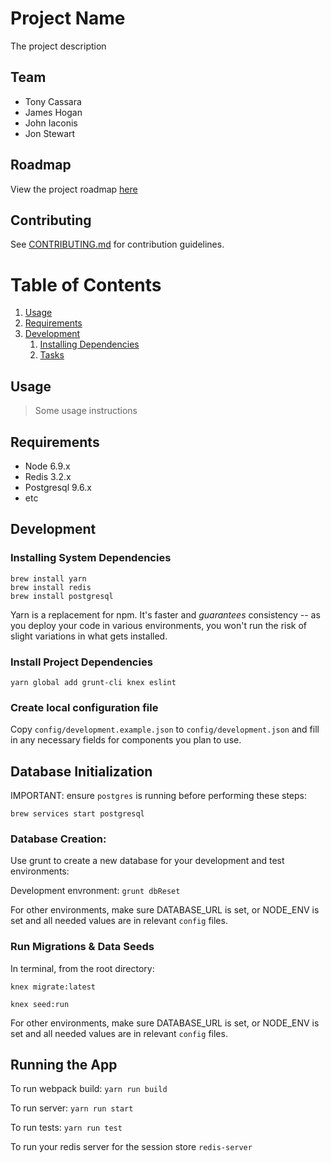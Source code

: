 # Project Name

The project description

## Team

- Tony Cassara
- James Hogan
- John Iaconis
- Jon Stewart

## Roadmap

View the project roadmap [here](LINK_TO_DOC)

## Contributing

See [CONTRIBUTING.md](CONTRIBUTING.md) for contribution guidelines.

# Table of Contents

1. [Usage](#Usage)
1. [Requirements](#requirements)
1. [Development](#development)
    1. [Installing Dependencies](#installing-dependencies)
    1. [Tasks](#tasks)

## Usage

> Some usage instructions

## Requirements

- Node 6.9.x
- Redis 3.2.x
- Postgresql 9.6.x
- etc

## Development

### Installing System Dependencies

```
brew install yarn
brew install redis
brew install postgresql
```

Yarn is a replacement for npm. It's faster and *guarantees* consistency -- as you deploy your code in various environments, you won't run the risk of slight variations in what gets installed.

### Install Project Dependencies

```
yarn global add grunt-cli knex eslint
```

### Create local configuration file

Copy `config/development.example.json` to `config/development.json` and fill in any necessary fields for components you plan to use.

## Database Initialization

IMPORTANT: ensure `postgres` is running before performing these steps:

```
brew services start postgresql
```

### Database Creation:

Use grunt to create a new database for your development and test environments:

Development envronment: `grunt dbReset`

For other environments, make sure DATABASE_URL is set, or NODE_ENV is set and all needed values are in relevant `config` files.

### Run Migrations & Data Seeds

In terminal, from the root directory:

`knex migrate:latest`

`knex seed:run`

For other environments, make sure DATABASE_URL is set, or NODE_ENV is set and all needed values are in relevant `config` files.

## Running the App

To run webpack build: `yarn run build`

To run server: `yarn run start`

To run tests: `yarn run test`

To run your redis server for the session store `redis-server`


